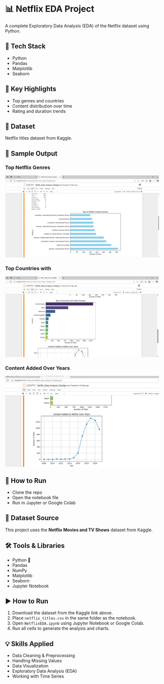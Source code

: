 # 📊 Netflix EDA Project

A complete Exploratory Data Analysis (EDA) of the Netflix dataset using Python.

## 🧰 Tech Stack
- Python
- Pandas
- Matplotlib
- Seaborn

## 📌 Key Highlights
- Top genres and countries
- Content distribution over time
- Rating and duration trends

## 📁 Dataset
Netflix titles dataset from Kaggle.

## 📸 Sample Output
### Top Netflix Genres
![Top Genres](netflix_chart.png)
### Top Countries with
![Top Countries](top_countries.png)
### Content Added Over Years
![Yearly Content Chart](netflix_years_chart.png)

## 🚀 How to Run
- Clone the repo
- Open the notebook file
- Run in Jupyter or Google Colab

## 📂 Dataset Source
This project uses the **Netflix Movies and TV Shows** dataset from Kaggle.  

## 🛠️ Tools & Libraries
- Python 🐍
- Pandas
- NumPy
- Matplotlib
- Seaborn
- Jupyter Notebook

## ▶️ How to Run
1. Download the dataset from the Kaggle link above.
2. Place `netflix_titles.csv` in the same folder as the notebook.
3. Open `NetflixEDA.ipynb` using Jupyter Notebook or Google Colab.
4. Run all cells to generate the analysis and charts.

## 💡 Skills Applied
- Data Cleaning & Preprocessing
- Handling Missing Values
- Data Visualization
- Exploratory Data Analysis (EDA)
- Working with Time Series

